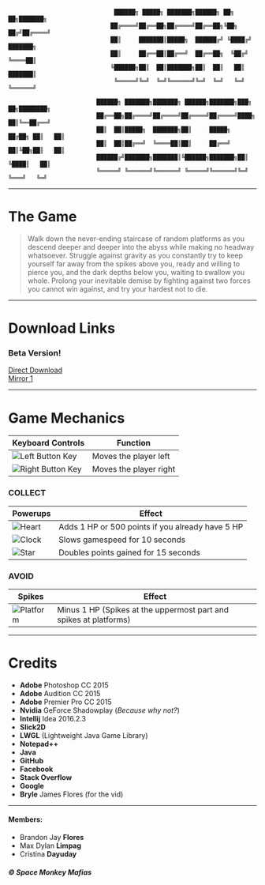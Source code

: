 
                                  ██████╗ █████╗ ███████╗██████╗ ██╗   ██╗███████╗          
                                 ██╔════╝██╔══██╗██╔════╝██╔══██╗╚██╗ ██╔╝██╔════╝          
                                 ██║     ███████║█████╗  ██████╔╝ ╚████╔╝ ███████╗          
                                 ██║     ██╔══██║██╔══╝  ██╔══██╗  ╚██╔╝  ╚════██║          
                                 ╚██████╗██║  ██║███████╗██║  ██║   ██║   ███████║          
                                  ╚═════╝╚═╝  ╚═╝╚══════╝╚═╝  ╚═╝   ╚═╝   ╚══════╝          

                             ██████╗ ███████╗███████╗ ██████╗███████╗███╗   ██╗████████╗
                             ██╔══██╗██╔════╝██╔════╝██╔════╝██╔════╝████╗  ██║╚══██╔══╝
                             ██║  ██║█████╗  ███████╗██║     █████╗  ██╔██╗ ██║   ██║   
                             ██║  ██║██╔══╝  ╚════██║██║     ██╔══╝  ██║╚██╗██║   ██║   
                             ██████╔╝███████╗███████║╚██████╗███████╗██║ ╚████║   ██║   
                             ╚═════╝ ╚══════╝╚══════╝ ╚═════╝╚══════╝╚═╝  ╚═══╝   ╚═╝  



***
# The Game
>Walk down the never-ending staircase of random platforms as you descend deeper and deeper into the abyss while making no headway whatsoever. Struggle against gravity as you constantly try to keep yourself far away from the spikes above you, ready and willing to pierce you, and the dark depths below you, waiting to swallow you whole. Prolong your inevitable demise by fighting against two forces you cannot win against, and try your hardest not to die.

***
# Download Links
### Beta Version!
[Direct Download](https://drive.google.com/open?id=0B9j81_dQvglKSHp5ZGZQX1NuYzg) <br>
[Mirror 1](https://www.dropbox.com/s/3mezqqvkegovoha/%5BFIX%5DCaery%27s%20Descend.jar?dl=0)

***
# Game Mechanics
| Keyboard Controls | Function |
| --- | --- |
|![Left Button Key](https://www.iconexperience.com/_img/v_collection_png/128x128/shadow/keyboard_key_left.png) | Moves the player left |
|![Right Button Key](https://www.iconexperience.com/_img/v_collection_png/128x128/shadow/keyboard_key_right.png) | Moves the player right |

### COLLECT
| Powerups | Effect |
|--- | --- |
| ![Heart](https://i.imgur.com/28vsc8m.png) | Adds 1 HP or 500 points if you already have 5 HP |
| ![Clock](https://i.imgur.com/Lx42dRM.png) | Slows gamespeed for 10 seconds |
| ![Star](https://i.imgur.com/oPThRIg.png) | Doubles points gained for 15 seconds |

### AVOID
| Spikes | Effect |
| --- | --- |
| ![Platform](https://i.imgur.com/eCypZCt.png) | Minus 1 HP (Spikes at the uppermost part and spikes at platforms) |

***
# Credits
+ **Adobe** Photoshop CC 2015
+ **Adobe** Audition CC 2015
+ **Adobe** Premier Pro CC 2015
+ **Nvidia** GeForce Shadowplay (*Because why not?*)
+ **Intellij** Idea 2016.2.3
+ **Slick2D**
+ **LWGL** (Lightweight Java Game Library)
+ **Notepad++**
+ **Java**
+ **GitHub**
+ **Facebook**
+ **Stack Overflow**
+ **Google**
+ **Bryle** James Flores (for the vid)

***
#### Members:
+ Brandon Jay **Flores**
+ Max Dylan **Limpag**
+ Cristina **Dayuday**

##### © Space Monkey Mafias


